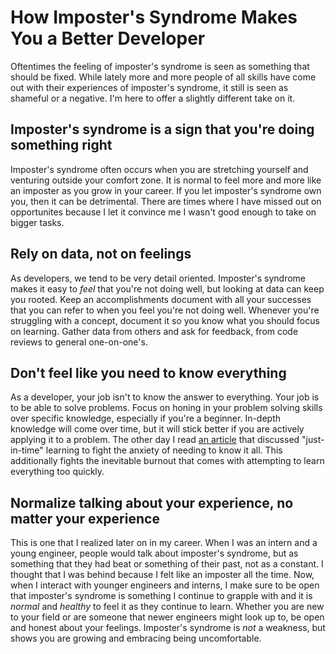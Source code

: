 # How Imposter's Syndrome Makes You a Better Developer

Oftentimes the feeling of imposter's syndrome is seen as something that should be fixed. While lately more and more people of all skills have come out with their experiences of imposter's syndrome, it still is seen as shameful or a negative. I'm here to offer a slightly different take on it.

## Imposter's syndrome is a sign that you're doing something right
Imposter's syndrome often occurs when you are stretching yourself and venturing outside your comfort zone. It is normal to feel more and more like an imposter as you grow in your career. If you let imposter's syndrome own you, then it can be detrimental. There are times where I have missed out on opportunites because I let it convince me I wasn't good enough to take on bigger tasks. 

## Rely on data, not on feelings
As developers, we tend to be very detail oriented. Imposter's syndrome makes it easy to _feel_ that you're not doing well, but looking at data can keep you rooted. Keep an accomplishments document with all your successes that you can refer to when you feel you're not doing well. Whenever you're struggling with a concept, document it so you know what you should focus on learning. Gather data from others and ask for feedback, from code reviews to general one-on-one's.

## Don't feel like you need to know everything
As a developer, your job isn't to know the answer to everything. Your job is to be able to solve problems. Focus on honing in your problem solving skills over specific knowledge, especially if you're a beginner. In-depth knowledge will come over time, but it will stick better if you are actively applying it to a problem. The other day I read [an article](https://dev.to/futurice/fight-the-inner-impostor-with-just-in-time-learning-b3i) that discussed "just-in-time" learning to fight the anxiety of needing to know it all. This additionally fights the inevitable burnout that comes with attempting to learn everything too quickly.

## Normalize talking about your experience, no matter your experience
This is one that I realized later on in my career. When I was an intern and a young engineer, people would talk about imposter's syndrome, but as something that they had beat or something of their past, not as a constant. I thought that I was behind because I felt like an imposter all the time. Now, when I interact with younger engineers and interns, I make sure to be open that imposter's syndrome is something I continue to grapple with and it is _normal_ and _healthy_ to feel it as they continue to learn. Whether you are new to your field or are someone that newer engineers might look up to, be open and honest about your feelings. Imposter's syndrome is _not_ a weakness, but shows you are growing and embracing being uncomfortable.
